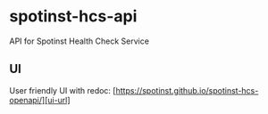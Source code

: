 # spotinst-hcs-api

API for Spotinst Health Check Service

## UI

User friendly UI with redoc: [https://spotinst.github.io/spotinst-hcs-openapi/][ui-url]


[ui-url]: https://spotinst.github.io/spotinst-hcs-openapi/

